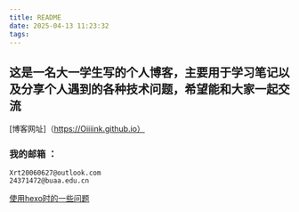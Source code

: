 ```yaml
---
title: README
date: 2025-04-13 11:23:32
tags:
---
```

## 这是一名大一学生写的个人博客，主要用于学习笔记以及分享个人遇到的各种技术问题，希望能和大家一起交流
[博客网址]（https://Oiiiink.github.io）

### 我的邮箱 ：
``` blash
Xrt20060627@outlook.com
24371472@buaa.edu.cn
```

[使用hexo时的一些问题](https://github.com/Oiiiink/Problem-You-Might-See-using-hexo.git)
